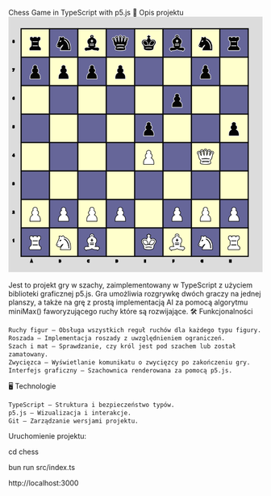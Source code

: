 Chess Game in TypeScript with p5.js
🎯 Opis projektu
![alt text](image.png)


Jest to projekt gry w szachy, zaimplementowany w TypeScript z użyciem biblioteki graficznej p5.js. Gra umożliwia rozgrywkę dwóch graczy na jednej planszy, a także na grę z prostą implementacją AI za pomocą algorytmu miniMax() faworyzującego ruchy które są rozwijające.
🛠️ Funkcjonalności

    Ruchy figur – Obsługa wszystkich reguł ruchów dla każdego typu figury.
    Roszada – Implementacja roszady z uwzględnieniem ograniczeń.
    Szach i mat – Sprawdzanie, czy król jest pod szachem lub został zamatowany.
    Zwycięzca – Wyświetlanie komunikatu o zwycięzcy po zakończeniu gry.
    Interfejs graficzny – Szachownica renderowana za pomocą p5.js.

🖥️ Technologie

    TypeScript – Struktura i bezpieczeństwo typów.
    p5.js – Wizualizacja i interakcje.
    Git – Zarządzanie wersjami projektu.

Uruchomienie projektu:

cd chess

bun run src/index.ts

http://localhost:3000
